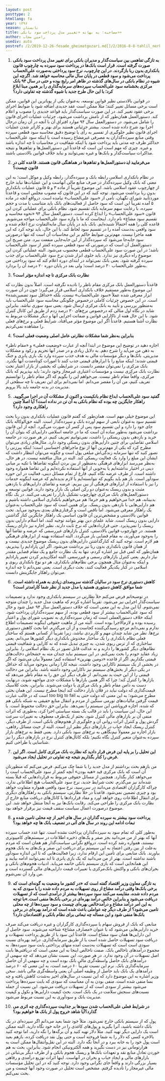```yaml
---
layout: post
posttype: 2
htmllang: fa
year: ۱۳۹۶
season: تابستان
title: مصاحبه؛ به بهانه «تغییر مدل پرداخت سود بانکی»» 
author: رامین مجاب
usediv: auto
postref: /2/2019-12-26-fesade_gheimatgozari.md[]/2/2016-8-8-tahlil_nerkh_blmdt.md[]/2/2019-4-23-roshd.md[]/2/2018-5-28-arz_saghf_gheimat.md[]/2/2020-2-4-zire_khat.md[]/2/2018-6-1-sekeye_ramzarz.md[]/2/2016-9-6-ronaghe_maskan.md[]/2/2018-1-28-nim100_sootafahom.md[]/1/2020-4-27-مسئله یک نهاد پژوهشی.md[]/2/2018-9-9-bare_sangin.md
---
```


1.	**به تازگی تفاهمی بین  سیاست‌گذار و مدیران بانکی برای تغییر مدل پرداخت سود بانکی صورت گرفته است. قرار است بانک‌ها در پرداخت سود سپرده به چارچوب قانون بانکداری بدون ربا بازگردند. در این چارچوب، نرخ سود پرداختی به‌صورت علی‌الحساب پرداخت می‌شود و سود قطعی در پایان سال مالی محاسبه خواهد شد. اگرچه این شیوه در نظام بانکی در سال‌های گذشته در ظاهر امر رایج بوده و حتی در سال ۹۴ بانک مرکزی بخشنامه سود علی‌الحساب سپرده‌های سرمایه‌گذاری را بر همین مبنا ابلاغ کرد؛ با این حال طرح جدید با شیوه گذشته  چه تفاوتی دارد؟**

در قوانین بالادستی نظیر قوانین توسعه، به‌عنوان یکی از پویاترین این قوانین، ممکن است برخی مسائل تغییر کنند؛ مثلاً ممکن است عقد جدیدی اضافه شود یا ضوابط اجرای برخی عقود تغییر کند. در این صورت سیاست‌گذار باید قواعد جدیدی را مصوب و اعلام کند. دستورالعمل همان‌طور که از نامش برداشت می‌شود، جزئیات عملیات اجرای قانون را شامل می‌شود. در دستورالعمل سال ۹۴ موارد افتراق آن با آنچه در آن زمان درحال اجرا بود شرح داده شده است. بیشتر جزئياتی هستند برای بهتر و کاراتر شدن عملیات اجرای قانون نظیر جلوگیری از تفسیر به رأی یا توضیح دقیق محاسبه سود قطعی سپرده وقتی منابع سپرده‌گذاران به مصرفی غیرمشاع رسیده است یا اینکه سود علی‌الحساب حداکثر ظرف چه مدتی باید پرداخت شود یا اینکه شفافیت در محاسبات تا چه اندازه باشد و غیره. چیزی که مهم است این است که قاعدتاً این دستورالعمل‌ها و تفاهم‌ها و نتیجه مذاکرات سیاست‌گذار و بانک‌ها و غیره نمی‌توانند و نباید خلاف قوانین بالادستی باشند. 

2.	**می‌فرمایید این‍ دستورالعمل‌ها و تفاهم‌ها در هماهنگی قانون هستند. قاعده کلی در قانون چیست؟**

در نظام بانکداری اسلامی رابطه بانک و سپرده‌گذار، رابطه وکیل و موکل است؛ به این معنی که بانک وکیل سپرده‌گذار در صرف منابع مالی آنهاست و این عملیات‌ها نباید خارج از چهارچوب عقود اسلامی باشد. این موضوع تقریباً از ماده ۳ و ۵ قانون عملیات بانکداری بدون ربا برداشت می‌شود. توجه کنید که در این قانون که مصوب مجلس است و قاعدتاً موردتأیید شورای نگهبان، نامی از «سود علی‌الحساب» نیامده است. درواقع آنچه در ماده ۵ آمده تقریباً این است که سود حاصل از فعالیت‌های بانک باید متناسب با مدت و حجم سپرده، با رعایت سهم سرمایه بانک تقسیم شود. نظام بانکی برای عملیاتی کردن این قانون «سود علی‌الحساب» را ابداع کرده است. دستورالعمل سال ۹۴ «نحوه محاسبه و تقسیم سود مشاع» نام دارد. اینجاست که ما با واژه سود علی‌الحساب مواجه می‌شویم. قاعده کلی را همه احتمالاً شنیده‌ایم. بانک باید در پایان سال مابه‌التفاوت نرخ اعلام شده و سود واقعی به‌دست آمده را در تقسیم سود لحاظ کند. با این حال، باید توجه کرد که این همه ماجرا نیست. مهم‌ترین ضوابط حاکم بر این محاسبات آن است که تنها درصورتی سود جابه‌جا می‌شود که سپرده‌گذار از این جابه‌جایی منفعت ببرد. متن صریح این دستورالعمل آن است که درصورتی که سود قطعی سپرده کمتر از سود علی‌الحساب باشد؛ در این صورت سود علی‌الحساب قطعی محسوب می‌شود. البته عملیاتی کردن این موضوع راه دیگری نیز ندارد. باید جلوی ابزار شدن نرخ سود علی‌الحساب برای جذب سپرده گرفته شود. یعنی بانک نمی‌تواند در ابتدای دوره اعلام کند که سود پرداختی من به‌طور علی‌الحساب ۳۰ درصد است؛ ولی بعد در پایان دوره ۲۰ درصد آن را بردارد. 

3.	**نظارت بانک مرکزی تا چه اندازه مؤثر است؟**

قاعدتاً دستورالعمل بانک مرکزی مقام ناظر را نادیده نگرفته است. اصلاً بدون نظارت که این موضوع به‌طور مستقیم خلاف بانکداری اسلامی قرار می‌گیرد؛ چون در آن صورت ابزار معرفی شده عملاً «سود علی‌الحساب» نیست، بلکه «حداقل سود تضمین‌شده» است. در این خصوص جزئیات کاملی درخصوص چگونگی محاسبه سود علی‌الحساب باید به‌منظور بررسی و تأیید به بانک مرکزی ارسال شود. یعنی سود سوری نباشد. بنابراین شاید در نگاه اول مثالی که درخصوص نرخ‌های ۳۰ درصد زدم از طریق این کانال کنترل شود. با این حال همه از ناکارایی قوانین و ضمانت اجرایی آنها و دیگر مشکلات مربوط به نظارت آشنا هستیم. قاعدتاً اگر این موضوع مؤثر می‌افتاد، شرایط فعلی و نرخ‌های فعلی را مشاهده نمی‌کردیم. 

4.	**بنابراین به‌نظر شما مشکلات نظارتی عامل اصلی وضعیت فعلی است؟**

اجازه دهید در توضیح این موضوع در ابتدا آنچه از عبارت «وضعیت فعلی» و «مقام ناظر» به ذهن من می‌آید را شرح دهم. به دلایل زیادی و در صدر آنها تحریم و رکود و مشکلات مدیریتی، بانک‌ها و دیگر مؤسسات مالی به هدف جذب سپرده وارد یک بازی پانزی و جنگ قیمتی شدند؛ اینکه منابع را با ابزارهای قیمتی جذب کنند تا امورات کوتاه‌مدت آنها بگذرد. بانک مرکزی را نمی‌توان مقصر دانست. در شرایطی که بخشی از بازار اعتبار تحت نظارت بانک مرکزی نیست و مؤسسات اعتباری غیرمجاز وجود دارند؛ باید بپذیریم که بانک مرکزی، واقعاً مقام ناظر نیست. می‌خواهم این را بگویم که اگر مقام ناظر را توانستیم تعریف کنیم، من آن را مقصر می‌دانم. اما نمی‌دانم برای این تعریف تا چه سطحی از مدیریت در بدنه جامعه باید بالا برویم. 

5.	**گفتید سود علی‌الحساب ابداع نظام بانکیست و اکنون از مشکلات آن در اجرا می‌گویید. راهکار جایگزین چه بوده که نظام بانکی به آن تن در نداده است؟ آیا اصلاً چنین راهکاری وجود دارد؟**

این موضوع خیلی مهم است. همان‌طور که گفتم قانون عملیات بانکداری بدون ربا بحث تقسیم سود به‌عنوان تابعی از سهم آورده بانک و سپرده‌گذار است. البته حق‌الوکاله بانک جای خود را دارد و این تقسیم سود پس از کسر آن صورت می‌گیرد. آنچه از این قانون برداشت می‌شود به‌طور ساده آن است که ما در جامعه اسلامی دارایی‌ای که بتوان آن را خرید و بازدهی بدون ریسکی را داشت، نمی‌توانیم تعریف کنیم. در هر صورت، در جامعه اسلامی تقاضایی برای چنین دارایی‌های بدون ریسکی وجود دارد. مثال‌های زیادی می‌توان مطرح کرد که یکی از مهم‌ترین آنها از نوع ماجراهای احساسی است؛ اینکه پیرزنی را تصور کنید که تنها سرمایه زندگی‌اش مبلغی پول است و چگونه می‌توان انتظار داشت که ایشان این مبلغ را وارد یک فعالیت ریسکی کند. البته در مثال مناقشه نیست. در هر حال، به‌نظر می‌رسد ابزارهای فرهنگی به‌منظور از بین بردن اینگونه تقاضاها با تکیه بر مبانی دینی در اختیار نداشته‌ایم یا به‌خوبی از آنها استفاده نکرده‌ایم و این تقاضا همواره وجود داشته است. از طرف عرضه نگاه کنیم، فارغ از تمام مسائل دینی، فعالیت در این حوزه سودآور است. باز هم باید بگویم که نتوانسته‌ایم یا لازم ندیده‌ایم که عرضه اینگونه خدمات را نیز با استفاده از ابزارهای فرهنگی از بین ببریم. عرضه و تقاضای دارایی‌های با بازدهی مثبت و بدون ریسک به‌عنوان دو رکن اصلی یک بازار وجود دارند. قوانین توسعه و دستورالعمل‌های بانک مرکزی چهارچوب تشکیل بازار را تعریف می‌کنند. در یک نگاه بدبینانه، هم خدا می‌خواهیم و هم خرما؛ هم می‌خواهیم بانکداری اسلامی داشته باشیم و هم دارایی‌هایی با بازدهی بدون ریسک. برای همین است که سود علی‌الحساب به‌عنوان یک راهکار معرفی می‌شود. اما ناقص است و گرفتاری‌های بعدی به‌وجود می‌آید. تحت قوانین بالادستی و مشخص‌ترین آن قانون اساسی یک راهکار جایگزین کنار گذاشتن دارایی بدون ریسک است. شاید علمای دین بهتر بتوانند توجیه کنند، اما اسلام دارایی بدون ریسک را نمی‌پذیرد. حتی قراردادهایی که نرخ ثابت دارند، نظیر اجاره نیز دارای ریسک هستند. در چهارچوب قوانین بالادستی، کنترل بازارهای غیررسمی که عرضه و تقاضا آنها را به‌وجود می‌آورند، به مقام قضایی باز می‌گردد. البته استفاده بهینه از ابزارهای فرهنگی هم لازم است. توجه کنید که کنارگذاشتن دارایی‌های بدون ریسک موضوع جدیدی نیست و از همان قانون بانکداری بدون ربا نیز برداشت می‌شود. اگر این پارادایم را بپذیریم، همان‌طور که کمی قبل نیز اشاره کردم، تنها به یک نظارت جامع و یک مقام قضایی مقتدر نیاز داریم. یعنی کنترل بازارهای رسمی و غیررسمی. البته امکان‌پذیر کردن تغییر پارادایم و اینکه به‌عنوان مثال همچون برخی نظام‌های بانکداری، هر دو نوع بانکداری ربوی و اسلامی در کنار یکدیگر فعالیت کنند، بحث دیگری است. یعنی نمی‌دانم تا چه اندازه می‌توان راهکار جایگزینش دانست.

6.	**کاهش دستوری نرخ سود در سالیان گذشته سروصدای زیادی به همراه داشته است. شما موافق کاهش دستوری هستید یا مدل جدید از نظر شما کارامدتر است؟**

در توضیحاتم فرض می‌کنم خلأ نظارتی در سیستم بانکداری وجود ندارد و تصمیمات سیاست‌گذار اجرایی نیز می‌شود. تقریباً اشاره کردم که ماهیت مدل جدید را چندان متوجه نمی‌شوم. آیا این مدل به این معنی است که خلاف دستورالعمل سال ۹۴ عمل شود و حال که سود علی‌الحساب بیشتر از سود قطعی بوده، از سهم سپرده‌گذاران پرداخت شود. اینکه خلاف دستورالعملی است که زمان سپرده‌گذاری به تصویب شورای پول و اعتبار رسیده بوده و لازم‌الاجرا بوده است. البته من از ماهیت حقوقی اینگونه تصمیمات اطلاع ندارم و نمی‌دانم مرجع رسیدگی‌کننده کجاست و از آن می‌گذرم. اما بحث کاهش دستوری نرخ‌ها. نظر من شاید چندان مهم و کاربردی نباشد، زیرا تقریباً از کسانی هستم که ساختار فعلی نظام بانکداری را یک ساختار مخدوش بانکداری دیگر کشورها می‌دانم. یعنی ساختاری که از ترس ربوی شدن، به چیزی تبدیل شده که نه کارایی و شفافیت قیمتی نظام‌های دیگر کشورها را دارند و نه عدالت قابل تصور در یک نظام اسلامی را. بنابراین زیاد عقاید خودم را بحث نمی‌کنم. در این سیستم نباید چندان مته به خشخاش دخالت‌های قیمتی بگذاریم. اگر از قاعده «دومین بهترین» استفاده کنم؛ معمولاً بیان می‌شود که اگر در بخشی از یک سیستم ناکارایی وجود داشت، نتیجه کارا زمانی به‌وجود می‌آید که حداقل در یکی دیگر از بخش‌های سیستم نیز ناکارایی وجود داشته باشد. بنابراین من دخالت قیمتی را از این حیث بد نمی‌دانم. از طرف دیگر این حق را به مقام ناظر می‌دهد که بازارها را کنترل کند؛ چرا که اگر همین بازارها با مشکلات جدی مواجهه شوند، درنهایت دست به دامن مقام ناظر و بانک مرکزی یا دولت می‌شوند. بنابراین، بحث کلاسیک قیمت‌گذاری که دولت نباید در فلان بازار دخالت کند اینجا مطرح نیست. این همان بحثی است که در قالب عبارت too big to fail مطرح می‌شود؛ به این معنی که دولت حتی به قیمت گرفتن مالیات‌های تورمی سنگین از مردم و انتقال منابع حقیقی به شبکه بانکی هم که شده، اجازه فروپاشی این سیستم را نمی‌دهد. بنابراین حق دخالت محفوظ است. با این حال، این سیاست را باید در قالب یک بسته سیاستی اجرا کرد، به‌طوری که اثرات منفی آن بر بازارهای مالی کنترل شود. بحثم از یک‌طرف معطوف به تغییرات سرعت گردش پول و کنترل اثرات روانی آن و جلوگیری از هجوم‌های بانکی است. از طرف دیگر، کنترل ریسک ایجاد حباب در بازارهای دیگر نظیر ارز است. البته از حیث مسائل رفاهی، بازار اجاره نیز معمولاً نیم‌نگاهی به نرخ‌های سود بانکی دارد. یعنی فقط به نرخ‌های بازار سپرده به‌عنوان متغیر کنترل نگاه نکنیم؛ بلکه کانال‌های کنترل نرخ در بازارهای دیگر را نیز شناسایی یا طراحی کنیم. 

7.	**این تحلیل را بر پایه این فرض قرار دادید که نظارت بانک مرکزی کامل است. اگر این فرض را کنار بگذاریم نتیجه چه تفاوتی در تحلیل ایجاد می‌شود.**

من بازهم بحث برداشتم از مدل جدید را با شما چک می‌کنم. فرض می‌کنم که منظورتان آن است که بانک مرکزی قید «هبه بودن» آنچه کمتر از سود علی‌الحساب است را می‌خواهد کنار بگذارد. همچنین از مسائل حقوقی مربوط به قراردادهایی که قبلاً بسته شده‌اند نیز می‌گذرم. تحت شرایط جدید، نرخ سود علی‌الحساب هیچ اطلاعاتی ندارد، چراکه کارگزاران اقتصادی می‌دانند در سررسید، نرخ سود واقعی همواره متفاوت خواهد بود و چیزی تضمین نمی‌شود. قاعدتاً در خلأ نظارتی، سیستم بانکی به راهکارهای دیگری برای انتقال اطلاعات روی خواهد آورد و مفاد قراردادها یا کانال‌های دریافت منابع خارج از نظارت بانک مرکزی را طراحی می‌کند. رقابت بانک‌ها نیز به آنجا منتقل خواهد شد. این موضوع درصورت اعمال سیاست سقف قیمت نیز برقرار خواهد بود.  

8.	**پرداخت سود بیشتر به سپرده گذاران در سال های اخیر از چه محلی تامین شده و تبعات ادامه این روند در سال های آتی در تضعیف بانک ها چه خواهد بود؟**

به‌طور کلی که تمام سود به سپرده‌گذاران پرداخت نشده است. تنها عدد حساب سپرده آنها که بهتر از من می‌دانید بجز صفر و یک‌های ذخیره اطلاعات در سیستم‌های کامپیوتری نیستند، همواره رشد کرده است. درواقع نگرانی سیاست‌گذار هم همان است که مردم به‌علت از بین رفتن اعتماد به این سیستم برای دریافت این صفر و یک‌های به بانک هجوم بیاورند. بانک منابعی برای تأمین این ارقام ندارد، زیرا فعالیت‌هایی که تا این اندازه سودآور باشند نداشته است. بهتر از من می‌دانید که یک بازی پانزی تا ابد نمی‌توانند ادامه بیابند و این همانجایی است که بازی سیستم بانکی خاتمه می‌یابد. ادبیات هجوم‌های بانکی و بحران‌های بانکی و واکنش بانک‌مرکزی یا تغییرات قیمت دارایی‌های مالی گسترده است و من وارد آن نمی‌شوم. 

9.	**به تازگی معاون وزیر اقتصاد گفته است که «در کشور ما وضعیت به گونه‌ای است که برخی بانک‌ها وقتی درآمد مشاع از روی تسهیلات به مردم داده شده را با سودی که به مردم داده شده، مقایسه می‌کنند سود سپرده‌ها بیشتر از درآمدی است که از تسهیلات دریافت می‌شود و بنابراین خالص درآمد بهره‌ای در برخی بانک‌ها منفی است.»با توجه به این امر درآمد مشاع و درآمدخالص بهره‌ای چیست و سود سپرده‌ها از چه محلی تامین می‌شود؟ از طرف دیگر چه عواملی باعث شده است که درآمد بهره‌ای در برخی بانک‌ها منفی شود و این مساله چه تبعاتی برای نظام بانکی و اقتصادمان دارد؟**

منابعی که بانک از فروش سهام یا سپرده‌گذاری کارگزاران و غیره دریافت می‌کند صرف خرید دارایی‌هایی می‌شود که با عنوان «مصارف مشاع» شناخته می‌شوند. سود حاصل از این دارایی‌ها همان سود مشاع است. قاعدتاً این سود یا از طریق پرداخت تسهیلات و دریافت سود تسهیلات حاصل شده است یا از طریق سرمایه‌گذاری. درآمد بهره‌ای نسبت سودی است است که تسهیلات به‌دست آمده منهای پرداختی بابت سود سپرده‌ها، به مجموع درآمدهای ناخالص بانک. صفت ناخالص اینجا به این معنی است که دریافتی‌ها بابت اصل تسهیلات در آن وجود ندارد. در هر صورت، این نسبت نشان می‌دهد که چه سهمی از درآمدهای بانک حاصل واسطه‌گری مالی بانک بوده است و چه سهمی از آن حاصل سرمایه‌گذاری بانک. نرم این نسبت تقریباً ۶۰ درصد است، به این معنی که ۶۰ درصد درآمدهای یک بانک باید حاصل از وظیفه اصلی آن یعنی واسطه‌گری مالی باشد. سخن وزیر اشاره به این موضوع دارد که این نسبت در سال‌های اخیز به‌شدت کاهش یافته و چه بسا منفی شده است. منفی بودن به آن معناست که سودی که بابت سپرده‌ها پرداخت می‌شود بیشتر از سودی است که از تسهیلات دریافت می‌شود. این نسبت از جمله نسبت‌های سنجش سلامت در یک بانک است. بحث کیفیت دارایی‌ها و نکول و کیفیت مدیریت بانک و سودآوری به این نسبت مربوط می‌شود.

10. **در شرایط فعلی علی‌الحساب شدن سودها بر جذابیت سپرده‌گذاری چه اثری می گذارد؟آیا شاهد خروج پول از بانک ها خواهیم بود؟**

پول که از سیستم بانکی خارج نمی‌شود. مثلاً خود شما بعید می‌دانم اگر سپرده‌ای در یک بانک داشته باشید، آنرا بگیرید و پول‌های کاغذی را در خانه خود نگاه دارید. البته ممکن است یک دارایی دیگر تهیه کنید. مثلاً دلار تهیه کنید و آن برگه‌ها را نگه دارید، اما توجه کنید بالاخره کسی که دلار را به شما فروخته است و حتی پول نقد دریافت کرده، بازهم بعید است پول خود را به خانه ببرد و در آنجا نگه دارد. البته در این نقل‌وانتقال‌ها ممکن است یه هزارتومانی نیز در دست نگیرید و همه الکترونیکی انجام شود. بنابراین، بحث به هم خوردن تعادل منابع نقد و تعهدات بانک‌ها و ریسک هجوم بانکی و از طرف دیگر بی‌ثباتی در بازارهای مالی و ایجاد حباب و بحران در آنهاست. اینها اثرات توزیع درآمدی و رفاهی بسیار بزرگی دارند و واقعاً جای نگرانی وجود دارد. توجه کنید که در این تحلیل مؤسسات مالی غیرمجاز را نادیده گرفتم. مشخص است تحلیل در صورت وجود آنها چیست و من بحث نمی‌کنم.